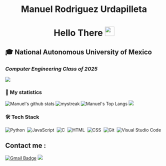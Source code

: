 <h1 align="center">Manuel Rodriguez Urdapilleta</h1>
<h1 align="center">Hello There <img src="https://github.com/souvikguria98/souvikguria98/blob/master/Hi.gif" width="30"> </h1>

## 🎓 National Autonomous University of Mexico
### *Computer Engineering Class of 2025*
<a href="https://www.youtube.com/watch?v=dQw4w9WgXcQ"><img src="https://user-images.githubusercontent.com/73097560/115834477-dbab4500-a447-11eb-908a-139a6edaec5c.gif"></a>

### 🚀 My statistics
![Manuel's github stats](https://github-readme-stats.vercel.app/api?username=manuelrurda&show_icons=true&theme=tokyonight)
<img src="https://github-readme-streak-stats.herokuapp.com/?user=manuelrurda&theme=tokyonight" alt="mystreak"/>
![Manuel's Top Langs](https://github-readme-stats.vercel.app/api/top-langs/?username=manuelrurda&theme=tokyonight&layout=compact)
<a href="https://www.youtube.com/watch?v=dQw4w9WgXcQ"><img src="https://user-images.githubusercontent.com/73097560/115834477-dbab4500-a447-11eb-908a-139a6edaec5c.gif"></a>

### 🛠 Tech Stack

![Python](https://img.shields.io/badge/-Python-05122A?style=for-the-badge&logo=python)&nbsp;
![JavaScript](https://img.shields.io/badge/-JavaScript-05122A?style=for-the-badge&logo=javascript)&nbsp;
![C](https://img.shields.io/badge/-C-05122A?style=for-the-badge&logo=C&logoColor=A8B9CC)&nbsp;
![HTML](https://img.shields.io/badge/-HTML-05122A?style=for-the-badge&logo=HTML5)&nbsp;
![CSS](https://img.shields.io/badge/-CSS-05122A?style=for-the-badge&logo=CSS3&logoColor=1572B6)&nbsp;
![Git](https://img.shields.io/badge/-Git-05122A?style=for-the-badge&logo=git)&nbsp;
![Visual Studio Code](https://img.shields.io/badge/-Visual%20Studio%20Code-05122A?style=for-the-badge&logo=visual-studio-code&logoColor=007ACC)&nbsp;

## Contact me : 
[![Gmail Badge](https://img.shields.io/badge/-manuelrurda@gmail.com-blue?style=flat-roundedrectangle&logo=Gmail&logoColor=white&link=mailto:manuelrurda@gmail.com)](manuelrurda@gmail.com)
<a href="https://linkedin.com/in/mrurdapilleta"><img src="https://img.shields.io/badge/-Manuel%20Rodriguez%20Urdapilleta-0077B5?style=flat&logo=Linkedin&logoColor=white"/></a>


<!---
manuelrurda/manuelrurda is a ✨ special ✨ repository because its `README.md` (this file) appears on your GitHub profile.
You can click the Preview link to take a look at your changes.

![React](https://img.shields.io/badge/-React-05122A?style=flat&logo=react)&nbsp;
![Node.js](https://img.shields.io/badge/-Node.js-05122A?style=flat&logo=node.js)&nbsp;

--->
